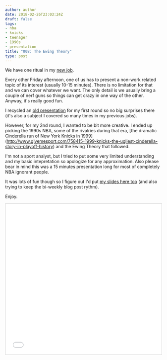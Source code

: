```yaml
---
author: author
date: 2018-02-26T23:03:24Z
draft: false
tags:
- nba
- knicks
- teenager
- 1990s
- presentation
title: "008: The Ewing Theory"
type: post
---
```

We have one ritual in my [new job](https://notsaved.org/2018/).

Every other Friday afternoon, one of us has to present a non-work related topic of its interest (usually 10-15 minutes). There is no limitation for that and we can cover whatever we want. The only detail is we usually bring a couple of nerf guns so things can get crazy in one way of the other. Anyway, it's really good fun.

I recycled an [old presentation](https://notsaved.org/006--end-to-end-encryption-in-10-minutes/) for my first round so no big surprises there (it's also a subject I covered so many times in my previous jobs).

However, for my 2nd round, I wanted to be bit more creative. I ended up picking the 1990s NBA, some of the rivalries during that era, [the dramatic Cinderella run of New York Knicks in 1999] (http://www.givemesport.com/758415-1999-knicks-the-ugliest-cinderella-story-in-playoff-history) and the Ewing Theory that followed.

I'm not a sport analyst, but I tried to put some very limited understanding and my basic intepretation so apologize for any approximation. Also please bear in mind this was a 15 minutes presentation long for most of completely NBA ignorant people.

It was lots of fun though so I figure out I'd put [my slides here too](https://www.slideshare.net/followtheway/nba-ewing-theory) (and also trying to keep the bi-weekly blog post rythm).

Enjoy.

<center>
<iframe src="//www.slideshare.net/slideshow/embed_code/key/F5EjxHzRhRMuPY" width="595" height="485" frameborder="0" marginwidth="0" marginheight="0" scrolling="no" style="border:1px solid #CCC; border-width:1px; margin-bottom:5px; max-width: 100%;" allowfullscreen> </iframe></center>
